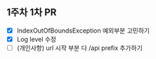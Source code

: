 ## 1주차 1차 PR

- [x] IndexOutOfBoundsException 예외부분 고민하기
- [x] Log level 수정
- [ ] (개인사항) url 시작 부분 다 /api prefix 추가하기
